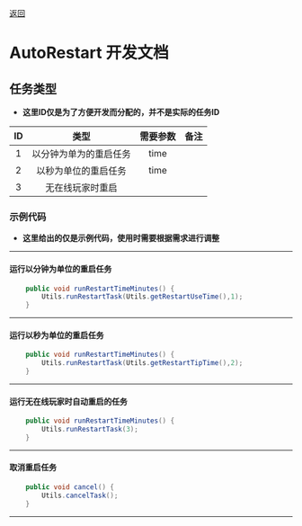 [返回](../README.md)
# **AutoRestart 开发文档**
## **任务类型**
- **这里ID仅是为了方便开发而分配的，并不是实际的任务ID**

|ID|类型|需要参数|备注|
|:-:|:-:|:-:|:-:|
|1|以分钟为单为的重启任务|time||
|2|以秒为单位的重启任务|time||
|3|无在线玩家时重启|||

### **示例代码**
- **这里给出的仅是示例代码，使用时需要根据需求进行调整**
---
#### **运行以分钟为单位的重启任务**
```java
    public void runRestartTimeMinutes() {
        Utils.runRestartTask(Utils.getRestartUseTime(),1);
    }
```
---
#### **运行以秒为单位的重启任务**
```java
    public void runRestartTimeMinutes() {
        Utils.runRestartTask(Utils.getRestartTipTime(),2);
    }
```
---
#### **运行无在线玩家时自动重启的任务**
```java
    public void runRestartTimeMinutes() {
        Utils.runRestartTask(3);
    }
```
---
#### **取消重启任务**
```java
    public void cancel() {
        Utils.cancelTask();
    }
```
---